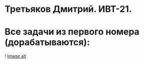 ﻿# Третьяков Дмитрий. ИВТ-21.
# Все задачи из первого номера (дорабатываются):
! [Image alt](https://github.com/goru00/prog_homework/blob/master/properties/Screenshot_1.png)
